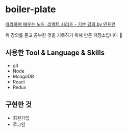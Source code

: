 # boiler-plate

[따라하며 배우는 노드, 리액트 시리즈 - 기본 강의 by 인프런](https://www.inflearn.com/course/lecture?courseSlug=%EB%94%B0%EB%9D%BC%ED%95%98%EB%A9%B0-%EB%B0%B0%EC%9A%B0%EB%8A%94-%EB%85%B8%EB%93%9C-%EB%A6%AC%EC%95%A1%ED%8A%B8-%EA%B8%B0%EB%B3%B8&unitId=37068&tab=curriculum)

위 강의를 듣고 공부한 것을 기록하기 위해 만든 저장소입니다 📄

## 사용한 Tool & Language & Skills

- git
- Node
- MongoDB
- React
- Redux

## 구현한 것

- 회원가입
- 로그인
